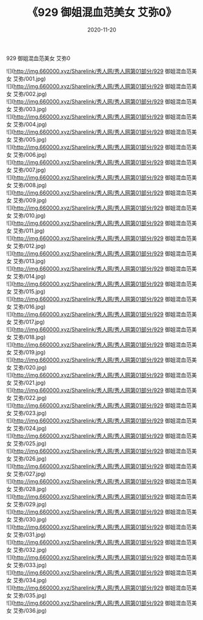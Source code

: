 ﻿---
layout: post
title:  《929 御姐混血范美女 艾弥0》
date:   2020-11-20
img: http://img.660000.xyz/Sharelink/秀人网/秀人网第01部分/929 御姐混血范美女 艾弥0/000.jpg
categories: [美女, 清纯, 唯美]
---

929 御姐混血范美女 艾弥0

  ![](http://img.660000.xyz/Sharelink/秀人网/秀人网第01部分/929 御姐混血范美女 艾弥/001.jpg) <br> ![](http://img.660000.xyz/Sharelink/秀人网/秀人网第01部分/929 御姐混血范美女 艾弥/002.jpg) <br> ![](http://img.660000.xyz/Sharelink/秀人网/秀人网第01部分/929 御姐混血范美女 艾弥/003.jpg) <br> ![](http://img.660000.xyz/Sharelink/秀人网/秀人网第01部分/929 御姐混血范美女 艾弥/004.jpg) <br> ![](http://img.660000.xyz/Sharelink/秀人网/秀人网第01部分/929 御姐混血范美女 艾弥/005.jpg) <br> ![](http://img.660000.xyz/Sharelink/秀人网/秀人网第01部分/929 御姐混血范美女 艾弥/006.jpg) <br> ![](http://img.660000.xyz/Sharelink/秀人网/秀人网第01部分/929 御姐混血范美女 艾弥/007.jpg) <br> ![](http://img.660000.xyz/Sharelink/秀人网/秀人网第01部分/929 御姐混血范美女 艾弥/008.jpg) <br> ![](http://img.660000.xyz/Sharelink/秀人网/秀人网第01部分/929 御姐混血范美女 艾弥/009.jpg) <br> ![](http://img.660000.xyz/Sharelink/秀人网/秀人网第01部分/929 御姐混血范美女 艾弥/010.jpg) <br> ![](http://img.660000.xyz/Sharelink/秀人网/秀人网第01部分/929 御姐混血范美女 艾弥/011.jpg) <br> ![](http://img.660000.xyz/Sharelink/秀人网/秀人网第01部分/929 御姐混血范美女 艾弥/012.jpg) <br> ![](http://img.660000.xyz/Sharelink/秀人网/秀人网第01部分/929 御姐混血范美女 艾弥/013.jpg) <br> ![](http://img.660000.xyz/Sharelink/秀人网/秀人网第01部分/929 御姐混血范美女 艾弥/014.jpg) <br> ![](http://img.660000.xyz/Sharelink/秀人网/秀人网第01部分/929 御姐混血范美女 艾弥/015.jpg) <br> ![](http://img.660000.xyz/Sharelink/秀人网/秀人网第01部分/929 御姐混血范美女 艾弥/016.jpg) <br> ![](http://img.660000.xyz/Sharelink/秀人网/秀人网第01部分/929 御姐混血范美女 艾弥/017.jpg) <br> ![](http://img.660000.xyz/Sharelink/秀人网/秀人网第01部分/929 御姐混血范美女 艾弥/018.jpg) <br> ![](http://img.660000.xyz/Sharelink/秀人网/秀人网第01部分/929 御姐混血范美女 艾弥/019.jpg) <br> ![](http://img.660000.xyz/Sharelink/秀人网/秀人网第01部分/929 御姐混血范美女 艾弥/020.jpg) <br> ![](http://img.660000.xyz/Sharelink/秀人网/秀人网第01部分/929 御姐混血范美女 艾弥/021.jpg) <br> ![](http://img.660000.xyz/Sharelink/秀人网/秀人网第01部分/929 御姐混血范美女 艾弥/022.jpg) <br> ![](http://img.660000.xyz/Sharelink/秀人网/秀人网第01部分/929 御姐混血范美女 艾弥/023.jpg) <br> ![](http://img.660000.xyz/Sharelink/秀人网/秀人网第01部分/929 御姐混血范美女 艾弥/024.jpg) <br> ![](http://img.660000.xyz/Sharelink/秀人网/秀人网第01部分/929 御姐混血范美女 艾弥/025.jpg) <br> ![](http://img.660000.xyz/Sharelink/秀人网/秀人网第01部分/929 御姐混血范美女 艾弥/026.jpg) <br> ![](http://img.660000.xyz/Sharelink/秀人网/秀人网第01部分/929 御姐混血范美女 艾弥/027.jpg) <br> ![](http://img.660000.xyz/Sharelink/秀人网/秀人网第01部分/929 御姐混血范美女 艾弥/028.jpg) <br> ![](http://img.660000.xyz/Sharelink/秀人网/秀人网第01部分/929 御姐混血范美女 艾弥/029.jpg) <br> ![](http://img.660000.xyz/Sharelink/秀人网/秀人网第01部分/929 御姐混血范美女 艾弥/030.jpg) <br> ![](http://img.660000.xyz/Sharelink/秀人网/秀人网第01部分/929 御姐混血范美女 艾弥/031.jpg) <br> ![](http://img.660000.xyz/Sharelink/秀人网/秀人网第01部分/929 御姐混血范美女 艾弥/032.jpg) <br> ![](http://img.660000.xyz/Sharelink/秀人网/秀人网第01部分/929 御姐混血范美女 艾弥/033.jpg) <br> ![](http://img.660000.xyz/Sharelink/秀人网/秀人网第01部分/929 御姐混血范美女 艾弥/034.jpg) <br> ![](http://img.660000.xyz/Sharelink/秀人网/秀人网第01部分/929 御姐混血范美女 艾弥/035.jpg) <br> ![](http://img.660000.xyz/Sharelink/秀人网/秀人网第01部分/929 御姐混血范美女 艾弥/036.jpg) <br>